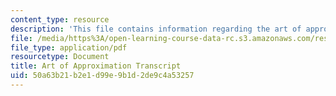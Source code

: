 ```yaml
---
content_type: resource
description: 'This file contains information regarding the art of approximation transcript. '
file: /media/https%3A/open-learning-course-data-rc.s3.amazonaws.com/res-tll-004-stem-concept-videos-fall-2013/50a63b21b2e1d99e9b1d2de9c4a53257_MITRES_TLL-004F13_ArtofApp.pdf
file_type: application/pdf
resourcetype: Document
title: Art of Approximation Transcript
uid: 50a63b21-b2e1-d99e-9b1d-2de9c4a53257
---
```

